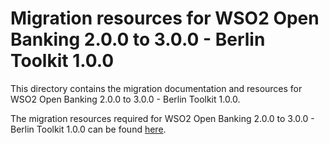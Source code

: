 # Migration resources for WSO2 Open Banking 2.0.0 to 3.0.0 - Berlin Toolkit 1.0.0

This directory contains the migration documentation and resources for WSO2 Open Banking 2.0.0 to 3.0.0 - Berlin Toolkit 1.0.0.

The migration resources required for WSO2 Open Banking 2.0.0 to 3.0.0 - Berlin Toolkit 1.0.0 can be found [here](https://github.com/wso2-enterprise/migration-docs/tree/main/open-banking/migration-docs/ob-2.0.0-to-3.0.0/berlin-toolkit-1.0.0/assets/attachments).